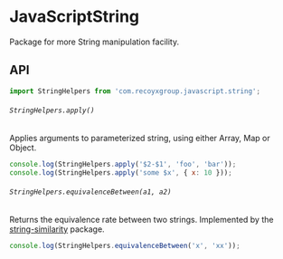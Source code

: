 # JavaScriptString

Package for more String manipulation facility.

## API

```js
import StringHelpers from 'com.recoyxgroup.javascript.string';
```

###### `StringHelpers.apply()`

Applies arguments to parameterized string, using either Array, Map or Object.

```js
console.log(StringHelpers.apply('$2-$1', 'foo', 'bar'));
console.log(StringHelpers.apply('some $x', { x: 10 }));
```

###### `StringHelpers.equivalenceBetween(a1, a2)`

Returns the equivalence rate between two strings. Implemented by the [string-similarity](https://www.npmjs.com/package/string-similarity#comparetwostringsstring1-string2) package.

```js
console.log(StringHelpers.equivalenceBetween('x', 'xx'));
```